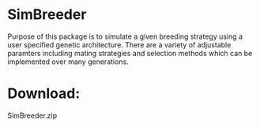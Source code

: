 # SimBreeder
Purpose of this package is to simulate a given breeding strategy using a user specified genetic architecture.  There are a variety of adjustable paramters including mating strategies and selection methods which can be implemented over many generations.

# Download:
SimBreeder.zip

